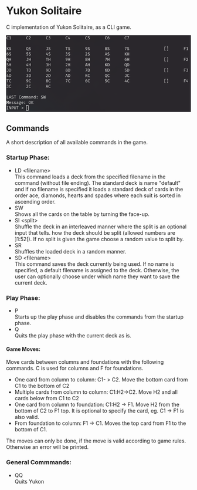 # Yukon Solitaire
C implementation of Yukon Solitaire, as a CLI game.

![Image of game](https://github.com/MikaelFangel/Yukon/blob/main/images/Yukon.png)

## Commands
A short description of all available commands in the game.

### Startup Phase:
 * LD \<filename\>  
This command loads a deck from the specified filename in the command (without file ending). 
The standard deck is name "default" and if no filename is specified it loads a standard deck 
of cards in the order ace, diamonds, hearts and spades where each suit is sorted in ascending order.
 * SW  
Shows all the cards on the table by turning the face-up.
 * SI \<split\>  
Shuffle the deck in an interleaved manner where the split is an optional input that tells.
how the deck should be split (allowed numbers are \]1:52\[). If no split is given the game
choose a random value to split by.
 * SR  
Shuffles the loaded deck in a random manner.
 * SD \<filename\>  
This command saves the deck currently being used. If no name is specified, a default filename 
is assigned to the deck. Otherwise, the user can optionally choose under which name they want 
to save the current deck. 

### Play Phase:
 * P  
Starts up the play phase and disables the commands from the startup phase.
 * Q  
Quits the play phase with the current deck as is.

#### Game Moves:
Move cards between columns and foundations with the following commands. C is used for columns and F for foundations.
* One card from column to column: C1- > C2. Move the bottom card from C1 to the bottom of C2
* Multiple cards from column to column: C1:H2->C2. Move H2 and all cards below from C1 to C2
* One card from column to foundation: C1:H2 -> F1. Move H2 from the bottom of C2 to F1 top. It is optional to specify the card, eg. C1 -> F1 is also valid.
* From foundation to column: F1 -> C1. Moves the top card from F1 to the bottom of C1. 

The moves can only be done, if the move is valid according to game rules. Otherwise an error will be printed.
### General Commmands:
 * QQ  
Quits Yukon

